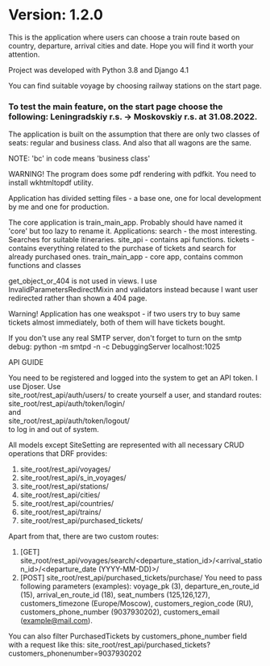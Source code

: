 <h1>Version: 1.2.0</h1>

This is the application where users can choose a train route based on country, departure, arrival cities and date.
Hope you will find it worth your attention.

Project was developed with Python 3.8 and Django 4.1

You can find suitable voyage by choosing railway stations on the start page.

<h3>To test the main feature, on the start page choose the following: Leningradskiy r.s. -> Moskovskiy r.s. at 31.08.2022.</h3>

The application is built on the assumption that there are only two classes of seats: regular and business class. 
And also that all wagons are the same.

NOTE: 'bc' in code means 'business class'

WARNING! The program does some pdf rendering with pdfkit. You need to install wkhtmltopdf utility.

Application has divided setting files - a base one, one for local development by me and one for production.

The core application is train_main_app. Probably should have named it 'core' but too lazy to rename it.
Applications:
search - the most interesting. Searches for suitable itineraries.
site_api - contains api functions.
tickets - contains everything related to the purchase of tickets and search for already purchased ones.
train_main_app - core app, contains common functions and classes

get_object_or_404 is not used in views. I use InvalidParametersRedirectMixin and validators instead because I want 
user redirected rather than shown a 404 page.

Warning! Application has one weakspot - if two users try to buy same tickets almost immediately, both of them will have tickets bought.

If you don't use any real SMTP server, don't forget to turn on the smtp debug:
python -m smtpd -n -c DebuggingServer localhost:1025

API GUIDE

You need to be registered and logged into the system to get an API token.
I use Djoser. 
Use <br>
site_root/rest_api/auth/users/ to create yourself a user, and standard routes: <br>
site_root/rest_api/auth/token/login/ <br>
and <br>
site_root/rest_api/auth/token/logout/ <br>
to log in and out of system.

All models except SiteSetting are represented with all necessary CRUD operations that DRF provides:

1. site_root/rest_api/voyages/
2. site_root/rest_api/s_in_voyages/
3. site_root/rest_api/stations/
4. site_root/rest_api/cities/
5. site_root/rest_api/countries/
6. site_root/rest_api/trains/
7. site_root/rest_api/purchased_tickets/


Apart from that, there are two custom routes: 

1. [GET] site_root/rest_api/voyages/search/<departure_station_id>/<arrival_station_id>/<departure_date (YYYY-MM-DD)>/
2. [POST] site_root/rest_api/purchased_tickets/purchase/
You need to pass following parameters (examples): 
voyage_pk (3), departure_en_route_id (15), arrival_en_route_id (18), seat_numbers (125,126,127), customers_timezone (Europe/Moscow), customers_region_code (RU), customers_phone_number (9037930202), customers_email (example@mail.com).

You can also filter PurchasedTickets by customers_phone_number field with a request like this:
site_root/rest_api/purchased_tickets?customers_phonenumber=9037930202

